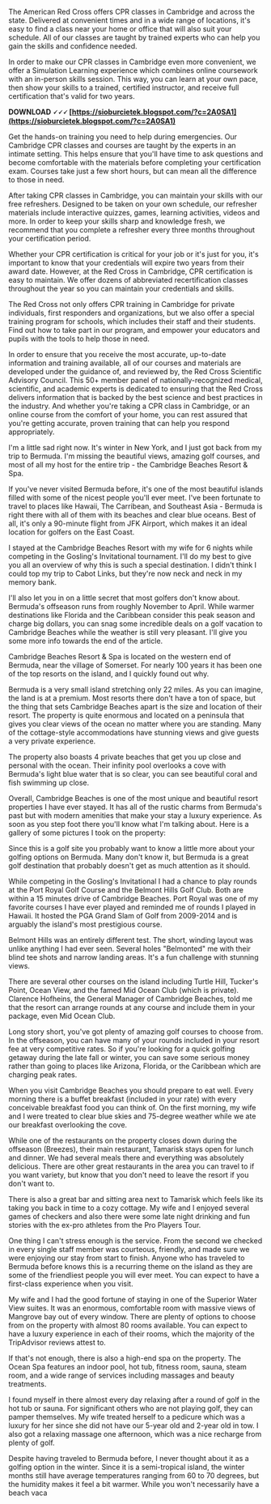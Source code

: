 
 
The American Red Cross offers CPR classes in Cambridge and across the state. Delivered at convenient times and in a wide range of locations, it's easy to find a class near your home or office that will also suit your schedule. All of our classes are taught by trained experts who can help you gain the skills and confidence needed.
 
In order to make our CPR classes in Cambridge even more convenient, we offer a Simulation Learning experience which combines online coursework with an in-person skills session. This way, you can learn at your own pace, then show your skills to a trained, certified instructor, and receive full certification that's valid for two years.
 
**DOWNLOAD 🗸🗸🗸 [https://sioburcietek.blogspot.com/?c=2A0SA1](https://sioburcietek.blogspot.com/?c=2A0SA1)**


 
Get the hands-on training you need to help during emergencies. Our Cambridge CPR classes and courses are taught by the experts in an intimate setting. This helps ensure that you'll have time to ask questions and become comfortable with the materials before completing your certification exam. Courses take just a few short hours, but can mean all the difference to those in need.
 
After taking CPR classes in Cambridge, you can maintain your skills with our free refreshers. Designed to be taken on your own schedule, our refresher materials include interactive quizzes, games, learning activities, videos and more. In order to keep your skills sharp and knowledge fresh, we recommend that you complete a refresher every three months throughout your certification period.
 
Whether your CPR certification is critical for your job or it's just for you, it's important to know that your credentials will expire two years from their award date. However, at the Red Cross in Cambridge, CPR certification is easy to maintain. We offer dozens of abbreviated recertification classes throughout the year so you can maintain your credentials and skills.
 
The Red Cross not only offers CPR training in Cambridge for private individuals, first responders and organizations, but we also offer a special training program for schools, which includes their staff and their students. Find out how to take part in our program, and empower your educators and pupils with the tools to help those in need.
 
In order to ensure that you receive the most accurate, up-to-date information and training available, all of our courses and materials are developed under the guidance of, and reviewed by, the Red Cross Scientific Advisory Council. This 50+ member panel of nationally-recognized medical, scientific, and academic experts is dedicated to ensuring that the Red Cross delivers information that is backed by the best science and best practices in the industry. And whether you're taking a CPR class in Cambridge, or an online course from the comfort of your home, you can rest assured that you're getting accurate, proven training that can help you respond appropriately.
 
I'm a little sad right now. It's winter in New York, and I just got back from my trip to Bermuda. I'm missing the beautiful views, amazing golf courses, and most of all my host for the entire trip - the Cambridge Beaches Resort & Spa.

If you've never visited Bermuda before, it's one of the most beautiful islands filled with some of the nicest people you'll ever meet. I've been fortunate to travel to places like Hawaii, The Carribean, and Southeast Asia - Bermuda is right there with all of them with its beaches and clear blue oceans. Best of all, it's only a 90-minute flight from JFK Airport, which makes it an ideal location for golfers on the East Coast.
 
I stayed at the Cambridge Beaches Resort with my wife for 6 nights while competing in the Gosling's Invitational tournament. I'll do my best to give you all an overview of why this is such a special destination. I didn't think I could top my trip to Cabot Links, but they're now neck and neck in my memory bank.
 
I'll also let you in on a little secret that most golfers don't know about. Bermuda's offseason runs from roughly November to April. While warmer destinations like Florida and the Caribbean consider this peak season and charge big dollars, you can snag some incredible deals on a golf vacation to Cambridge Beaches while the weather is still very pleasant. I'll give you some more info towards the end of the article.
 
Cambridge Beaches Resort & Spa is located on the western end of Bermuda, near the village of Somerset. For nearly 100 years it has been one of the top resorts on the island, and I quickly found out why.
 
Bermuda is a very small island stretching only 22 miles. As you can imagine, the land is at a premium. Most resorts there don't have a ton of space, but the thing that sets Cambridge Beaches apart is the size and location of their resort. The property is quite enormous and located on a peninsula that gives you clear views of the ocean no matter where you are standing. Many of the cottage-style accommodations have stunning views and give guests a very private experience.
 
The property also boasts 4 private beaches that get you up close and personal with the ocean. Their infinity pool overlooks a cove with Bermuda's light blue water that is so clear, you can see beautiful coral and fish swimming up close.
 
Overall, Cambridge Beaches is one of the most unique and beautiful resort properties I have ever stayed. It has all of the rustic charms from Bermuda's past but with modern amenities that make your stay a luxury experience. As soon as you step foot there you'll know what I'm talking about. Here is a gallery of some pictures I took on the property:
 
Since this is a golf site you probably want to know a little more about your golfing options on Bermuda. Many don't know it, but Bermuda is a great golf destination that probably doesn't get as much attention as it should.
 
While competing in the Gosling's Invitational I had a chance to play rounds at the Port Royal Golf Course and the Belmont Hills Golf Club. Both are within a 15 minutes drive of Cambridge Beaches. Port Royal was one of my favorite courses I have ever played and reminded me of rounds I played in Hawaii. It hosted the PGA Grand Slam of Golf from 2009-2014 and is arguably the island's most prestigious course.
 
Belmont Hills was an entirely different test. The short, winding layout was unlike anything I had ever seen. Several holes "Belmonted" me with their blind tee shots and narrow landing areas. It's a fun challenge with stunning views.
 
There are several other courses on the island including Turtle Hill, Tucker's Point, Ocean View, and the famed Mid Ocean Club (which is private). Clarence Hofheins, the General Manager of Cambridge Beaches, told me that the resort can arrange rounds at any course and include them in your package, even Mid Ocean Club.
 
Long story short, you've got plenty of amazing golf courses to choose from. In the offseason, you can have many of your rounds included in your resort fee at very competitive rates. So if you're looking for a quick golfing getaway during the late fall or winter, you can save some serious money rather than going to places like Arizona, Florida, or the Caribbean which are charging peak rates.
 
When you visit Cambridge Beaches you should prepare to eat well. Every morning there is a buffet breakfast (included in your rate) with every conceivable breakfast food you can think of. On the first morning, my wife and I were treated to clear blue skies and 75-degree weather while we ate our breakfast overlooking the cove.
 
While one of the restaurants on the property closes down during the offseason (Breezes), their main restaurant, Tamarisk stays open for lunch and dinner. We had several meals there and everything was absolutely delicious. There are other great restaurants in the area you can travel to if you want variety, but know that you don't need to leave the resort if you don't want to.
 
There is also a great bar and sitting area next to Tamarisk which feels like its taking you back in time to a cozy cottage. My wife and I enjoyed several games of checkers and also there were some late night drinking and fun stories with the ex-pro athletes from the Pro Players Tour.
 
One thing I can't stress enough is the service. From the second we checked in every single staff member was courteous, friendly, and made sure we were enjoying our stay from start to finish. Anyone who has traveled to Bermuda before knows this is a recurring theme on the island as they are some of the friendliest people you will ever meet. You can expect to have a first-class experience when you visit.
 
My wife and I had the good fortune of staying in one of the Superior Water View suites. It was an enormous, comfortable room with massive views of Mangrove bay out of every window. There are plenty of options to choose from on the property with almost 80 rooms available. You can expect to have a luxury experience in each of their rooms, which the majority of the TripAdvisor reviews attest to.
 
If that's not enough, there is also a high-end spa on the property. The Ocean Spa features an indoor pool, hot tub, fitness room, sauna, steam room, and a wide range of services including massages and beauty treatments.
 
I found myself in there almost every day relaxing after a round of golf in the hot tub or sauna. For significant others who are not playing golf, they can pamper themselves. My wife treated herself to a pedicure which was a luxury for her since she did not have our 5-year old and 2-year old in tow. I also got a relaxing massage one afternoon, which was a nice recharge from plenty of golf.
 
Despite having traveled to Bermuda before, I never thought about it as a golfing option in the winter. Since it is a semi-tropical island, the winter months still have average temperatures ranging from 60 to 70 degrees, but the humidity makes it feel a bit warmer. While you won't necessarily have a beach vaca